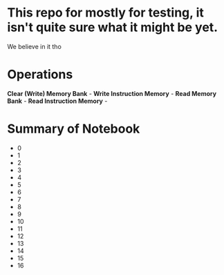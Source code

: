 # This repo for mostly for testing, it isn't quite sure what it might be yet.

We believe in it tho

# Operations

**Clear (Write) Memory Bank** - 
**Write Instruction Memory** - 
**Read Memory Bank** - 
**Read Instruction Memory** - 

# Summary of Notebook

- 0
- 1
- 2
- 3
- 4
- 5
- 6
- 7
- 8
- 9
- 10
- 11
- 12
- 13
- 14
- 15
- 16
